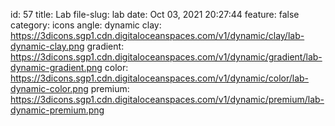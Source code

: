 id: 57
title: Lab 
file-slug: lab
date: Oct 03, 2021 20:27:44
feature: false
category: icons
angle: dynamic
clay: https://3dicons.sgp1.cdn.digitaloceanspaces.com/v1/dynamic/clay/lab-dynamic-clay.png
gradient: https://3dicons.sgp1.cdn.digitaloceanspaces.com/v1/dynamic/gradient/lab-dynamic-gradient.png
color: https://3dicons.sgp1.cdn.digitaloceanspaces.com/v1/dynamic/color/lab-dynamic-color.png
premium: https://3dicons.sgp1.cdn.digitaloceanspaces.com/v1/dynamic/premium/lab-dynamic-premium.png
